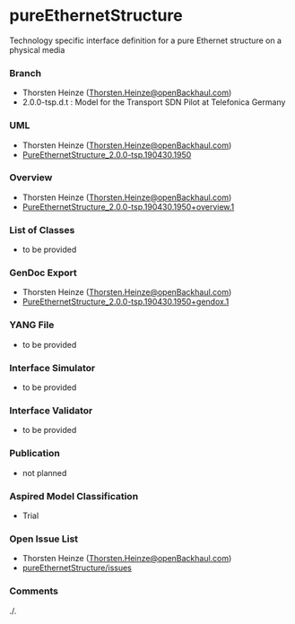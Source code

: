 # pureEthernetStructure
Technology specific interface definition for a pure Ethernet structure on a physical media

### Branch
- Thorsten Heinze (Thorsten.Heinze@openBackhaul.com)
- 2.0.0-tsp.d.t : Model for the Transport SDN Pilot at Telefonica Germany

### UML
- Thorsten Heinze (Thorsten.Heinze@openBackhaul.com)
- [PureEthernetStructure_2.0.0-tsp.190430.1950](./PureEthernetStructure_2.0.0-tsp.190430.1950.zip)

### Overview 
- Thorsten Heinze (Thorsten.Heinze@openBackhaul.com)
- [PureEthernetStructure_2.0.0-tsp.190430.1950+overview.1](./PureEthernetStructure_2.0.0-tsp.190430.1950+overview.1.png)

### List of Classes
- to be provided

### GenDoc Export
- Thorsten Heinze (Thorsten.Heinze@openBackhaul.com)
- [PureEthernetStructure_2.0.0-tsp.190430.1950+gendox.1](./PureEthernetStructure_2.0.0-tsp.190430.1950+gendox.1.docx)

### YANG File
- to be provided

### Interface Simulator
- to be provided

### Interface Validator
- to be provided

### Publication
- not planned

### Aspired Model Classification
- Trial

### Open Issue List
- Thorsten Heinze (Thorsten.Heinze@openBackhaul.com)
- [pureEthernetStructure/issues](../../issues)

### Comments
./.

